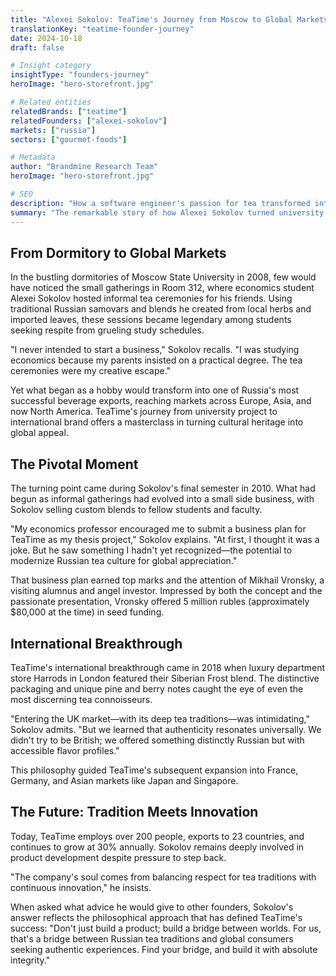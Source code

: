 ```yaml
---
title: "Alexei Sokolov: TeaTime's Journey from Moscow to Global Markets"
translationKey: "teatime-founder-journey"
date: 2024-10-18
draft: false

# Insight category
insightType: "founders-journey"
heroImage: "hero-storefront.jpg"

# Related entities
relatedBrands: ["teatime"]
relatedFounders: ["alexei-sokolov"]
markets: ["russia"]
sectors: ["gourmet-foods"]

# Metadata
author: "Brandmine Research Team"
heroImage: "hero-storefront.jpg"

# SEO
description: "How a software engineer's passion for tea transformed into Russia's leading artisanal tea brand"
summary: "The remarkable story of how Alexei Sokolov turned university tea ceremonies into TeaTime, one of Russia's most successful beverage exports reaching 23 countries."
---
```


## From Dormitory to Global Markets

In the bustling dormitories of Moscow State University in 2008, few would have noticed the small gatherings in Room 312, where economics student Alexei Sokolov hosted informal tea ceremonies for his friends. Using traditional Russian samovars and blends he created from local herbs and imported leaves, these sessions became legendary among students seeking respite from grueling study schedules.

"I never intended to start a business," Sokolov recalls. "I was studying economics because my parents insisted on a practical degree. The tea ceremonies were my creative escape."

Yet what began as a hobby would transform into one of Russia's most successful beverage exports, reaching markets across Europe, Asia, and now North America. TeaTime's journey from university project to international brand offers a masterclass in turning cultural heritage into global appeal.

## The Pivotal Moment

The turning point came during Sokolov's final semester in 2010. What had begun as informal gatherings had evolved into a small side business, with Sokolov selling custom blends to fellow students and faculty.

"My economics professor encouraged me to submit a business plan for TeaTime as my thesis project," Sokolov explains. "At first, I thought it was a joke. But he saw something I hadn't yet recognized—the potential to modernize Russian tea culture for global appreciation."

That business plan earned top marks and the attention of Mikhail Vronsky, a visiting alumnus and angel investor. Impressed by both the concept and the passionate presentation, Vronsky offered 5 million rubles (approximately $80,000 at the time) in seed funding.

## International Breakthrough

TeaTime's international breakthrough came in 2018 when luxury department store Harrods in London featured their Siberian Frost blend. The distinctive packaging and unique pine and berry notes caught the eye of even the most discerning tea connoisseurs.

"Entering the UK market—with its deep tea traditions—was intimidating," Sokolov admits. "But we learned that authenticity resonates universally. We didn't try to be British; we offered something distinctly Russian but with accessible flavor profiles."

This philosophy guided TeaTime's subsequent expansion into France, Germany, and Asian markets like Japan and Singapore.

## The Future: Tradition Meets Innovation

Today, TeaTime employs over 200 people, exports to 23 countries, and continues to grow at 30% annually. Sokolov remains deeply involved in product development despite pressure to step back.

"The company's soul comes from balancing respect for tea traditions with continuous innovation," he insists.

When asked what advice he would give to other founders, Sokolov's answer reflects the philosophical approach that has defined TeaTime's success: "Don't just build a product; build a bridge between worlds. For us, that's a bridge between Russian tea traditions and global consumers seeking authentic experiences. Find your bridge, and build it with absolute integrity."
